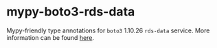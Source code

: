 # mypy-boto3-rds-data

Mypy-friendly type annotations for `boto3` 1.10.26 `rds-data` service.
More information can be found [here](https://github.com/vemel/mypy_boto3).
